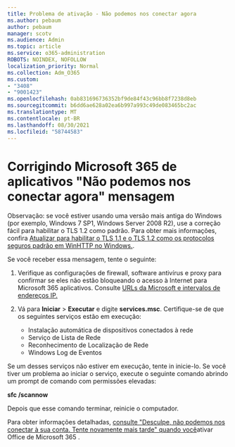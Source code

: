 ```yaml
---
title: Problema de ativação - Não podemos nos conectar agora
ms.author: pebaum
author: pebaum
manager: scotv
ms.audience: Admin
ms.topic: article
ms.service: o365-administration
ROBOTS: NOINDEX, NOFOLLOW
localization_priority: Normal
ms.collection: Adm_O365
ms.custom:
- "3408"
- "9001423"
ms.openlocfilehash: 0ab831696736352bf9de84f43c96bb8f7238d8eb
ms.sourcegitcommit: b6dd6ae628a02ea6b997a993c49de083465bc2ac
ms.translationtype: MT
ms.contentlocale: pt-BR
ms.lasthandoff: 08/30/2021
ms.locfileid: "58744583"
---
```

# <a name="fixing-the-microsoft-365-apps-we-are-unable-to-connect-right-now-message"></a>Corrigindo Microsoft 365 de aplicativos "Não podemos nos conectar agora" mensagem

Observação: se você estiver usando uma versão mais antiga do Windows (por exemplo, Windows 7 SP1, Windows Server [](https://download.microsoft.com/download/0/6/5/0658B1A7-6D2E-474F-BC2C-D69E5B9E9A68/MicrosoftEasyFix51044.msi) 2008 R2), use a correção fácil para habilitar o TLS 1.2 como padrão. Para obter mais informações, confira [Atualizar para habilitar o TLS 1.1 e o TLS 1.2 como os protocolos seguros padrão em WinHTTP no Windows.](https://support.microsoft.com/topic/update-to-enable-tls-1-1-and-tls-1-2-as-default-secure-protocols-in-winhttp-in-windows-c4bd73d2-31d7-761e-0178-11268bb10392).

Se você receber essa mensagem, tente o seguinte:

1. Verifique as configurações de firewall, software antivírus e proxy para confirmar se eles não estão bloqueando o acesso à Internet para Microsoft 365 aplicativos. Consulte [URLs da Microsoft e intervalos de endereços IP.](https://docs.microsoft.com/office365/enterprise/urls-and-ip-address-ranges)

2. Vá para **Iniciar**  >  **Executar** e digite **services.msc**. Certifique-se de que os seguintes serviços estão em execução:
    - Instalação automática de dispositivos conectados à rede
    - Serviço de Lista de Rede
    - Reconhecimento de Localização de Rede
    - Windows Log de Eventos

Se um desses serviços não estiver em execução, tente in inicie-lo. Se você tiver um problema ao iniciar o serviço, execute o seguinte comando abrindo um prompt de comando com permissões elevadas:

**sfc /scannow**

Depois que esse comando terminar, reinicie o computador.

Para obter informações detalhadas, [consulte "Desculpe, não podemos nos conectar à sua conta. Tente novamente mais tarde" quando você](https://docs.microsoft.com/office/troubleshoot/activation-installation/issue-when-activate-office-from-office-365)ativar Office de Microsoft 365 .